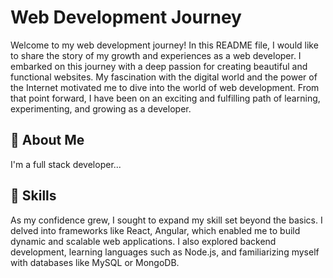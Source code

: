 
# Web Development Journey

Welcome to my web development journey! In this README file, I would like to share the story of my growth and experiences as a web developer.
I embarked on this journey with a deep passion for creating beautiful and functional websites. My fascination with the digital world and the power of the Internet motivated me to dive into the world of web development. From that point forward, I have been on an exciting and fulfilling path of learning, experimenting, and growing as a developer.
## 🚀 About Me
I'm a full stack developer...


## 🚀 Skills
As my confidence grew, I sought to expand my skill set beyond the basics. I delved into frameworks like React, Angular, which enabled me to build dynamic and scalable web applications. I also explored backend development, learning languages such as Node.js, and familiarizing myself with databases like MySQL or MongoDB.